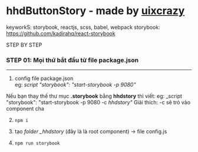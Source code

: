 # hhdButtonStory - made by [uixcrazy](http://uixcrazy.com/) 
keyworkS: storybook, reactjs, scss, babel, webpack
storybook: https://github.com/kadirahq/react-storybook

STEP BY STEP


### STEP 01: Mọi thứ bắt đầu từ file __package.json__
-------------------------------------------------------------------------
1. config file package.json  
  eg: _script "storybook": "start-storybook -p 9080"_
  
  Nếu bạn thay thế thư mục __.storybook__ bằng __hhdstory__ thì viết:
  eg: _script "storybook": "start-storybook -p 9080 -c _hhdstory"_
Giải thích: -c sẽ trỏ vào component cha
  
2. `npm i`

3. tạo *folder _hhdstory* (đây là là root component)  -> file config.js

4. `npm run storybook`



